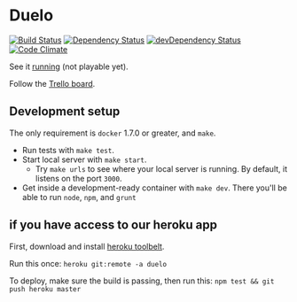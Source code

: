 # Duelo

[![Build Status](https://travis-ci.org/jpbochi/duelo.png?branch=master)](https://travis-ci.org/jpbochi/duelo)
[![Dependency Status](https://david-dm.org/jpbochi/duelo.png)](https://david-dm.org/jpbochi/duelo)
[![devDependency Status](https://david-dm.org/jpbochi/duelo/dev-status.png)](https://david-dm.org/jpbochi/duelo#info=devDependencies)
[![Code Climate](https://codeclimate.com/github/jpbochi/duelo.png)](https://codeclimate.com/github/jpbochi/duelo)

See it [running](http://duelo.herokuapp.com/) (not playable yet).

Follow the [Trello board](https://trello.com/board/duelo-js/5105a4da52f437bd250034df).

## Development setup

The only requirement is `docker` 1.7.0 or greater, and `make`.

- Run tests with `make test`.
- Start local server with `make start`.
  - Try `make urls` to see where your local server is running. By default, it listens on the port `3000`.
- Get inside a development-ready container with `make dev`. There you'll be able to run `node`, `npm`, and `grunt`

## if you have access to our heroku app

First, download and install [heroku toolbelt](https://toolbelt.herokuapp.com/).

Run this once: `heroku git:remote -a duelo`

To deploy, make sure the build is passing, then run this: `npm test && git push heroku master`
